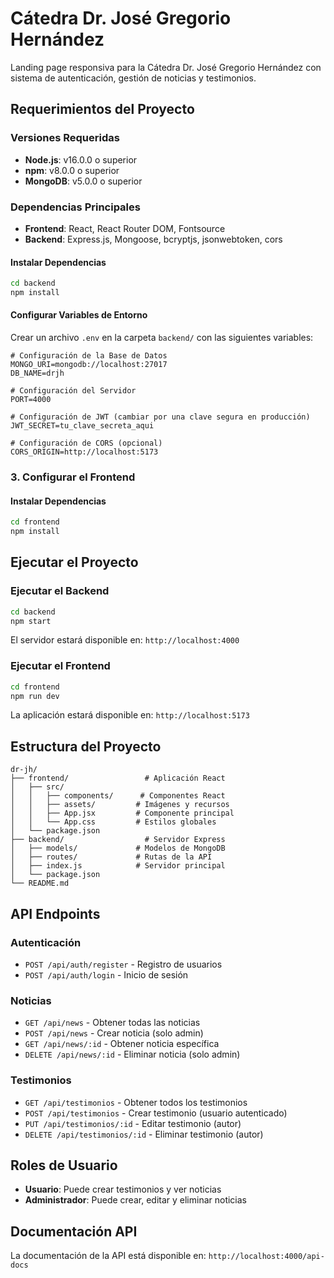 # Cátedra Dr. José Gregorio Hernández

Landing page responsiva para la Cátedra Dr. José Gregorio Hernández con sistema de autenticación, gestión de noticias y testimonios.

## Requerimientos del Proyecto

### Versiones Requeridas
- **Node.js**: v16.0.0 o superior
- **npm**: v8.0.0 o superior
- **MongoDB**: v5.0.0 o superior

### Dependencias Principales
- **Frontend**: React, React Router DOM, Fontsource
- **Backend**: Express.js, Mongoose, bcryptjs, jsonwebtoken, cors

#### Instalar Dependencias
```bash
cd backend
npm install
```

#### Configurar Variables de Entorno
Crear un archivo `.env` en la carpeta `backend/` con las siguientes variables:

```env
# Configuración de la Base de Datos
MONGO_URI=mongodb://localhost:27017
DB_NAME=drjh

# Configuración del Servidor
PORT=4000

# Configuración de JWT (cambiar por una clave segura en producción)
JWT_SECRET=tu_clave_secreta_aqui

# Configuración de CORS (opcional)
CORS_ORIGIN=http://localhost:5173
```

### 3. Configurar el Frontend

#### Instalar Dependencias
```bash
cd frontend
npm install
```

##  Ejecutar el Proyecto

### Ejecutar el Backend
```bash
cd backend
npm start
```
El servidor estará disponible en: `http://localhost:4000`

### Ejecutar el Frontend
```bash
cd frontend
npm run dev
```
La aplicación estará disponible en: `http://localhost:5173`

## Estructura del Proyecto

```
dr-jh/
├── frontend/                 # Aplicación React
│   ├── src/
│   │   ├── components/      # Componentes React
│   │   ├── assets/         # Imágenes y recursos
│   │   ├── App.jsx         # Componente principal
│   │   └── App.css         # Estilos globales
│   └── package.json
├── backend/                  # Servidor Express
│   ├── models/             # Modelos de MongoDB
│   ├── routes/             # Rutas de la API
│   ├── index.js            # Servidor principal
│   └── package.json
└── README.md
```

## API Endpoints

### Autenticación
- `POST /api/auth/register` - Registro de usuarios
- `POST /api/auth/login` - Inicio de sesión

### Noticias
- `GET /api/news` - Obtener todas las noticias
- `POST /api/news` - Crear noticia (solo admin)
- `GET /api/news/:id` - Obtener noticia específica
- `DELETE /api/news/:id` - Eliminar noticia (solo admin)

### Testimonios
- `GET /api/testimonios` - Obtener todos los testimonios
- `POST /api/testimonios` - Crear testimonio (usuario autenticado)
- `PUT /api/testimonios/:id` - Editar testimonio (autor)
- `DELETE /api/testimonios/:id` - Eliminar testimonio (autor)

## Roles de Usuario

- **Usuario**: Puede crear testimonios y ver noticias
- **Administrador**: Puede crear, editar y eliminar noticias

## Documentación API

La documentación de la API está disponible en:
`http://localhost:4000/api-docs`
